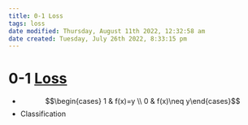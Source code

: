 ```yaml
---
title: 0-1 Loss
tags: loss
date modified: Thursday, August 11th 2022, 12:32:58 am
date created: Tuesday, July 26th 2022, 8:33:15 pm
---
```


# 0-1 [Loss](loss.md)
- $$\begin{cases} 1 & f(x)=y \\ 0 & f(x)\neq y\end{cases}$$
- Classification

